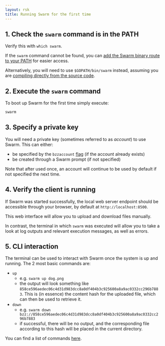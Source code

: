 ```yaml
---
layout: rsk
title: Running Swarm for the first time
---
```


## 1. Check the `swarm` command is in the PATH

Verify this with `which swarm`.

If the `swarm` command cannot be found, you can [add the Swarm binary route to your PATH](https://unix.stackexchange.com/questions/26047/how-to-correctly-add-a-path-to-path) for easier access.

Alternatively, you will need to use `$GOPATH/bin/swarm` instead, assuming you are <a href="/rif/storage/providers/swarm/install#compile-from-source-code">compiling directly from the source code</a>.

## 2. Execute the `swarm` command

To boot up Swarm for the first time simply execute:

```sh
swarm
```

## 3. Specify a private key

You will need a private key (sometimes referred to as _account_) to use Swarm. This can either:

- be specified by the `bzzaccount` [flag](https://swarm-guide.readthedocs.io/en/latest/node_operator.html#general-configuration-parameters) (if the account already exists)
- be created through a Swarm prompt (if not specified)

Note that after used once, an account will continue to be used by default if not specified the next time.

## 4. Verify the client is running

If Swarm was started successfully, the local web server endpoint should be accessible through your browser, by default at `http://localhost:8500`.

This web interface will allow you to upload and download files manually.

In contrast, the terminal in which `swarm` was executed will allow you to take a look at log outputs and relevant execution messages, as well as errors.

## 5. CLI interaction

The terminal can be used to interact with Swarm once the system is up and running. The 2 most basic commands are:

- `up`
  - e.g. `swarm up dog.png`
  - the output will look something like `858ce596aedec06c4d31d983dcc8a0df404b3c925600a8a9ac0332cc296b7883`. This is (in essence) the content hash for the uploaded file, which can then be used to retrieve it.
- `down`
  - e.g. `swarm down bzz://858ce596aedec06c4d31d983dcc8a0df404b3c925600a8a9ac0332cc296b7883`
  - if successful, there will be no output, and the corresponding file according to this hash will be placed in the current directory.

You can find a list of commands [here](https://swarm-guide.readthedocs.io/en/latest/dapp_developer/upload_cli.html#reference-table).
